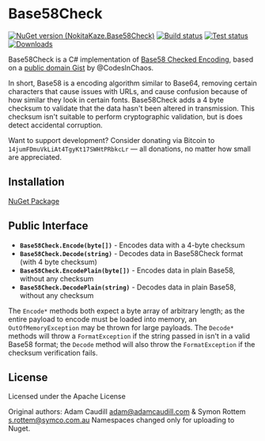 Base58Check
===========
[![NuGet version (NokitaKaze.Base58Check)](https://img.shields.io/nuget/v/NokitaKaze.Base58Check.svg?style=flat)](https://www.nuget.org/packages/NokitaKaze.Base58Check/)
[![Build status](https://ci.appveyor.com/api/projects/status/k7vma8jm754qcdnk/branch/master?svg=true)](https://ci.appveyor.com/project/nokitakaze/base58check-standard/branch/master)
[![Test status](https://img.shields.io/appveyor/tests/nokitakaze/base58check-standard.svg)](https://ci.appveyor.com/project/nokitakaze/base58check-standard/branch/master)
[![Downloads](https://img.shields.io/nuget/dt/NokitaKaze.Base58Check.svg)](https://www.nuget.org/packages/NokitaKaze.Base58Check)

Base58Check is a C# implementation of [Base58 Checked Encoding](https://en.bitcoin.it/wiki/Base58Check_encoding), based on a [public domain Gist](https://gist.github.com/CodesInChaos/3175971) by @CodesInChaos.

In short, Base58 is a encoding algorithm similar to Base64, removing certain characters that cause issues with URLs, and cause confusion because of how similar they look in certain fonts. Base58Check adds a 4 byte checksum to validate that the data hasn't been altered in transmission. This checksum isn't suitable to perform cryptographic validation, but is does detect accidental corruption.

Want to support development? Consider donating via Bitcoin to `14jumFDmuVkLiAt4TgyKt17SWHtPRbkcLr` — all donations, no matter how small are appreciated.

## Installation

[NuGet Package](https://www.nuget.org/packages/NokitaKaze.Base58Check/)

## Public Interface

* **`Base58Check.Encode(byte[])`** - Encodes data with a 4-byte checksum
* **`Base58Check.Decode(string)`** - Decodes data in Base58Check format (with 4 byte checksum)
* **`Base58Check.EncodePlain(byte[])`** - Encodes data in plain Base58, without any checksum
* **`Base58Check.DecodePlain(string)`** - Decodes data in plain Base58, without any checksum

The `Encode*` methods both expect a byte array of arbitrary length; as the entire payload to encode must be loaded into memory, an `OutOfMemoryException` may be thrown for large payloads. The `Decode*` methods will throw a `FormatException` if the string passed in isn't in a valid Base58 format; the `Decode` method will also throw the `FormatException` if the checksum verification fails.

## License
Licensed under the Apache License

Original authors: Adam Caudill <adam@adamcaudill.com> & Symon Rottem <s.rottem@symco.com.au>
Namespaces changed only for uploading to Nuget.
